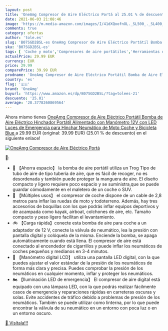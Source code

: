 ```yaml
---
layout: post
title: 'OneAmg Compresor de Aire Eléctrico Portá al 25.01 % de descuento'
date: 2021-06-03 21:08:46
image: 'https://m.media-amazon.com/images/I/41dXQoofnOL._SL500_._SL400_.jpg'
comments: true
category: ofertas
author: 'tole.es'
slug: 'B07SGD2BSL-es OneAmg Compresor de Aire Eléctrico Portátil Bomba de Aire...'
sku: 'B07SGD2BSL-es'
tags: [ 'Coche y moto','Compresores de aire portátiles','Herramientas de neumáticos y ruedas','Herramientas para coche','bicicleta','oneamg', ]
actualPrice: 29.99 EUR
currency: EUR
price: 29.99
comparePrice: 39.99 EUR
prodname: 'OneAmg Compresor de Aire Eléctrico Portátil Bomba de Aire Eléctrico Hinchador Portátil Alimentado con Manómetro 12V con LED Luces de Emergencia para Hinchar Neumático de Moto Coche y Bicicleta  Blue '
country: 'es'
flag: '🇪🇸'
brand: 'OneAmg'
buyurl: 'https://www.amazon.es/dp/B07SGD2BSL/?tag=tolees-21'
descuento: '25.01'
average: '28.3778260869564'
---
```


Ahora mismo tienes [OneAmg Compresor de Aire Eléctrico Portátil Bomba de Aire Eléctrico Hinchador Portátil Alimentado con Manómetro 12V con LED Luces de Emergencia para Hinchar Neumático de Moto Coche y Bicicleta  Blue ](https://www.amazon.es/dp/B07SGD2BSL/?tag=tolees-21) a 29.99 EUR (original: 39.99 EUR) (25.01 %  de descuento) en el siguiente enlace!

[![OneAmg Compresor de Aire Eléctrico Portá](https://m.media-amazon.com/images/I/41dXQoofnOL._SL500_._SL400_.jpg)](https://www.amazon.es/dp/B07SGD2BSL/?tag=tolees-21)

🔎:

- 🏀 【Ahorra espacio】 la bomba de aire portátil utiliza un Trog Tipo de tubo de aire de tipo tubería de aire, que es fácil de recoger, no es desordenada y también puede proteger la manguera de aire. El diseño compacto y ligero requiere poco espacio y se suministra,que se puede guardar cómodamente en el maletero de un coche o SUV.
- 🛶 【Múltiples usos】 el compresor de coche dispone de un cable de 2,8 metros para inflar las ruedas de moto y todoterreno. Además, hay tres accesorios de boquillas con los que podrás inflar equipos deportivos y de acampada como kayak, airboat, colchones de aire, etc. Tamaño compacto y peso ligero facilitan el levantamiento.
- 🚲 【Carga rápida】conecte esta bomba de aire para coche a un adaptador de 12 V, conecte la válvula de neumático, lea la presión con pantalla digital y colóquela de la misma. Enciende la bomba, se apaga automáticamente cuando está llena. El compresor de aire está conectado al encendedor de cigarrillos y puede inflar los neumáticos de coches pequeños y medianos en 3-4 minutos.
- 🚗 【Manómetro digital LCD】 utiliza una pantalla LED digital, con la que puedes ajustar el valor estándar de la presión de los neumáticos de forma más clara y precisa. Puedes comprobar la presión de los neumáticos en cualquier momento, inflar y proteger los neumáticos.
- 🏍 【Iluminación LED de emergencia】 El compresor de aire digital está equipado con una lámpara LED, con la que podrás realizar fácilmente casos de emergencia y reparaciones rápidas en carreteras oscuras y solas. Evite accidentes de tráfico debido a problemas de presión de los neumáticos. También se puede utilizar como linterna, por lo que puede encontrar la válvula de su neumático en un entorno con poca luz o en un entorno oscuro.

[🛒 Visítala!!!](https://www.amazon.es/dp/B07SGD2BSL/?tag=tolees-21)
